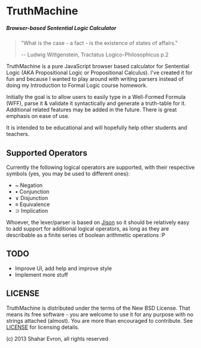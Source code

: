 TruthMachine
==========================================================
#####   Browser-based Sentential Logic Calculator    #####

>  "What is the case - a fact - is the existence of states of affairs."
>
>  -- Ludwig Wittgenstein, Tractatus Logico-Philosophicus p.2

TruthMachine is a pure JavaScript browser based calculator for Sentential Logic
(AKA Propositional Logic or Propositional Calculus). I've created it for fun
and because I wanted to play around with writing parsers instead of doing my
Introduction to Formal Logic course homework.

Initially the goal is to allow users to easily type in a Well-Formed Formula
(WFF), parse it & validate it syntactically and generate a truth-table for
it. Additional related features may be added in the future. There is great
emphasis on ease of use.

It is intended to be educational and will hopefully help other students and
teachers.


Supported Operators
-------------------
Currently the following logical operators are supported, with their respective
symbols (yes, you may be used to different ones):

 - ~ Negation
 - • Conjunction
 - ∨ Disjunction
 - ≡ Equivalence
 - ⊃ Implication

Whoever, the lexer/parser is based on [Jison](http://zaach.github.io/jison/) so it
should be relatively easy to add support for additional logical operators, as
long as they are describable as a finite series of boolean arithmetic operations :P


TODO
----
 - Improve UI, add help and improve style
 - Implement more stuff


LICENSE
-------
TruthMachine is distributed under the terms of the New BSD License. That means
its free software - you are welcome to use it for any purpose with no strings
attached (almost). You are more than encouraged to contribute. See
[LICENSE](https://github.com/shevron/truthmachine/blob/master/LICENSE.md)
for licensing details.

 (c) 2013 Shahar Evron, all rights reserved

